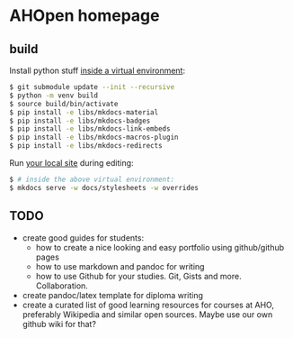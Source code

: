# AHOpen homepage

## build

Install python stuff [inside a virtual environment](https://wiki.archlinux.org/title/Python/Virtual_environment):

~~~bash
$ git submodule update --init --recursive
$ python -m venv build
$ source build/bin/activate
$ pip install -e libs/mkdocs-material
$ pip install -e libs/mkdocs-badges
$ pip install -e libs/mkdocs-link-embeds
$ pip install -e libs/mkdocs-macros-plugin
$ pip install -e libs/mkdocs-redirects
~~~

Run [your local site](localhost:8000) during editing:

~~~bash
$ # inside the above virtual environment:
$ mkdocs serve -w docs/stylesheets -w overrides
~~~

## TODO
* create good guides for students:
  - how to create a nice looking and easy portfolio using github/github pages 
  * how to use markdown and pandoc for writing
  * how to use Github for your studies. Git, Gists and more. Collaboration.
* create pandoc/latex template for diploma writing
* create a curated list of good learning resources for courses at AHO, preferably 
  Wikipedia and similar open sources. Maybe use our own github wiki for that?
